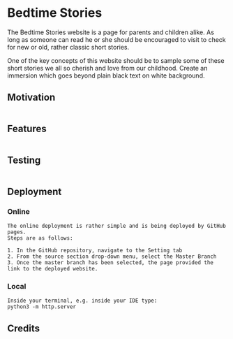 # Bedtime Stories

The Bedtime Stories website is a page for parents and children alike.
As long as someone can read he or she should be encouraged to visit to check for new or
old, rather classic short stories.

One of the key concepts of this website should be to sample some of these short
stories we all so cherish and love from our childhood. Create an immersion which
goes beyond plain black text on white background.

## Motivation

```

```

## Features

```

```

## Testing

```

```

## Deployment

### Online

```
The online deployment is rather simple and is being deployed by GitHub pages.
Steps are as follows:

1. In the GitHub repository, navigate to the Setting tab
2. From the source section drop-down menu, select the Master Branch
3. Once the master branch has been selected, the page provided the link to the deployed website.
```

### Local

```
Inside your terminal, e.g. inside your IDE type:
python3 -m http.server
```

## Credits

```

```
